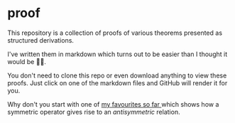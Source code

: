# proof

This repository is a collection of proofs of various theorems presented as structured derivations.

I've written them in markdown which turns out to be easier than I thought it would be 🤦‍♀️.

You don't need to clone this repo or even download anything to view these proofs.  Just click on one of the markdown files and GitHub will render it for you.

Why don't you start with one of [my favourites so far ](https://github.com/coreflexive/proof/blob/main/Antisymmetric.Ex.Symmetric.md) which shows how a symmetric operator gives rise to an _antisymmetric_ relation.
